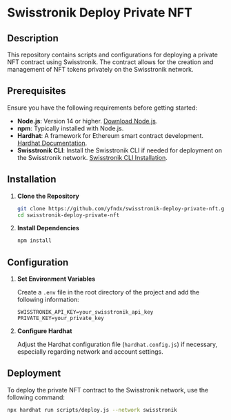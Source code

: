 # Swisstronik Deploy Private NFT

## Description

This repository contains scripts and configurations for deploying a private NFT contract using Swisstronik. The contract allows for the creation and management of NFT tokens privately on the Swisstronik network.

## Prerequisites

Ensure you have the following requirements before getting started:

- **Node.js**: Version 14 or higher. [Download Node.js](https://nodejs.org/).
- **npm**: Typically installed with Node.js.
- **Hardhat**: A framework for Ethereum smart contract development. [Hardhat Documentation](https://hardhat.org/getting-started/).
- **Swisstronik CLI**: Install the Swisstronik CLI if needed for deployment on the Swisstronik network. [Swisstronik CLI Installation](https://www.swisstronik.com/docs/cli).

## Installation

1. **Clone the Repository**

    ```bash
    git clone https://github.com/yfndx/swisstronik-deploy-private-nft.git
    cd swisstronik-deploy-private-nft
    ```

2. **Install Dependencies**

    ```bash
    npm install
    ```

## Configuration

1. **Set Environment Variables**

    Create a `.env` file in the root directory of the project and add the following information:

    ```
    SWISSTRONIK_API_KEY=your_swisstronik_api_key
    PRIVATE_KEY=your_private_key
    ```

2. **Configure Hardhat**

    Adjust the Hardhat configuration file (`hardhat.config.js`) if necessary, especially regarding network and account settings.

## Deployment

To deploy the private NFT contract to the Swisstronik network, use the following command:

```bash
npx hardhat run scripts/deploy.js --network swisstronik
